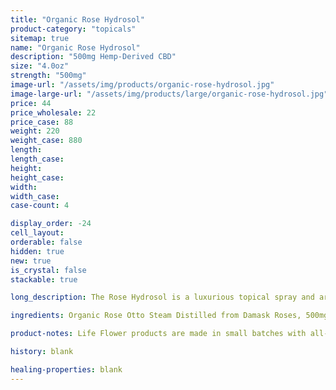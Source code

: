 ```yaml
---
title: "Organic Rose Hydrosol"
product-category: "topicals"
sitemap: true
name: "Organic Rose Hydrosol"
description: "500mg Hemp-Derived CBD"
size: "4.0oz"
strength: "500mg"
image-url: "/assets/img/products/organic-rose-hydrosol.jpg"
image-large-url: "/assets/img/products/large/organic-rose-hydrosol.jpg"
price: 44
price_wholesale: 22
price_case: 88
weight: 220
weight_case: 880
length:
length_case:
height:
height_case:
width:
width_case:
case-count: 4

display_order: -24
cell_layout:
orderable: false
hidden: true
new: true
is_crystal: false
stackable: true

long_description: The Rose Hydrosol is a luxurious topical spray and aromatherapy mist. Organic Damask roses and CBD work synergistically to tighten, tone, relieve inflammation associated with acne and balance the pH of the skin. Since Damask Roses have the highest vibration of any flower on this planet (320 Hertz), Rose essence is prized for its abilities to beautify the skin, lift energy and calm senses, promoting a sense of overall peace and wellbeing. Infused with a Rose Quartz Crystal, the stone of unconditional love. 

ingredients: Organic Rose Otto Steam Distilled from Damask Roses, 500mg Organic Hemp-Derived Cannabidiol, Cleansed & Charged Rose Quartz Crystal

product-notes: Life Flower products are made in small batches with all-natural and boutique ingredients. Orders are processed and ship within 14 business days. Please allow additional time for&nbsp;delivery.

history: blank

healing-properties: blank
---
```

